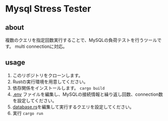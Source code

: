 # Mysql Stress Tester
## about
複数のクエリを指定回数実行することで、MySQLの負荷テストを行うツールです。
multi connectionに対応。
## usage

1. このリポジトリをクローンします。
2. Rustの実行環境を用意してください。
3. 依存関係をインストールします。 `cargo build`
4. [.env](.env) ファイルを編集し、MySQLの接続情報と繰り返し回数、connection数を設定してください。
5. [database.rs](src/database.rs)を編集して実行するクエリを設定してください。
6. 実行 `cargo run`